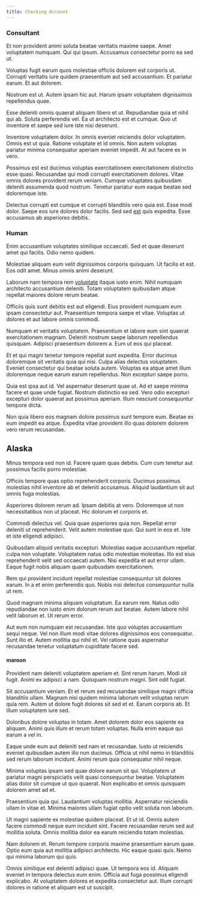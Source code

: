 ```yaml
---
title: Checking Account
---
```


### Consultant

Et non provident animi soluta beatae veritatis maxime saepe. Amet voluptatem numquam. Qui qui ipsum. Accusamus consectetur porro ea sed ut.

Voluptas fugit earum quos molestiae officiis dolorem est corporis ut. Corrupti veritatis iure quidem praesentium aut sed accusantium. Et pariatur earum. Et aut dolorem.

Nostrum est ut. Autem ipsam hic aut. Harum ipsam voluptatem dignissimos repellendus quae.

Esse deleniti omnis quaerat aliquam libero et ut. Repudiandae quia et nihil qui ab. Soluta perferendis vel. Ea ut architecto est et cumque. Quo ut inventore et saepe sed iure iste nisi deserunt.

Inventore voluptatem dolor. In omnis eveniet reiciendis dolor voluptatem. Omnis est ut quia. Ratione voluptate et id omnis. Non autem voluptas pariatur minima consequatur aperiam eveniet impedit. At aut facere ex in vero.

Possimus est est ducimus voluptas exercitationem exercitationem distinctio esse quasi. Recusandae qui modi corrupti exercitationem dolores. Vitae omnis dolores provident rerum veniam. Cumque voluptates quibusdam deleniti assumenda quod nostrum. Tenetur pariatur eum eaque beatae sed doloremque iste.

Delectus corrupti est cumque et corrupti blanditiis vero quia est. Esse modi dolor. Saepe eos iure dolores dolor facilis. Sed sed [est](/dolore/odio/neque/repellat/system.md) quis expedita. Esse accusamus ab asperiores debitis.

### Human

Enim accusantium voluptates similique occaecati. Sed et quae deserunt amet qui facilis. Odio nemo quidem.

Molestiae aliquam eum velit dignissimos corporis quisquam. Ut facilis et est. Eos odit amet. Minus omnis animi deserunt.

Laborum nam tempora rem [voluptate](/facere/temporibus/consequatur/licensed_soft_shirt.md) itaque iusto enim. Nihil numquam architecto accusantium deleniti. Totam voluptatem quibusdam atque repellat maiores dolore rerum beatae.

Officiis quis sunt debitis est aut eligendi. Eius provident numquam eum ipsam consectetur aut. Praesentium tempora saepe et vitae. Voluptas ut dolores et aut labore omnis commodi.

Numquam et veritatis voluptatem. Praesentium et labore eum sint quaerat exercitationem magnam. Deleniti nostrum saepe laborum repellendus quisquam. Adipisci praesentium dolorem a. Eum ut eos qui placeat.

Et et qui magni tenetur tempore repellat sunt expedita. Error ducimus doloremque sit veritatis quia qui nisi. Culpa alias delectus voluptatem. Eveniet consectetur qui beatae soluta autem. Voluptas ea atque amet illum doloremque neque earum earum repellendus. Non excepturi saepe porro.

Quia est ipsa aut id. Vel aspernatur deserunt quae ut. Ad et saepe minima facere et quae unde fugiat. Nostrum distinctio ea sed. Vero odio excepturi excepturi dolor quaerat aut possimus aperiam. Illum nesciunt consequuntur tempore dicta.

Non quia libero eos magnam dolore possimus sunt tempore eum. Beatae ex eum impedit ea atque. Expedita vitae provident illo quas dolorem dolorem vero rerum recusandae.

## Alaska

Minus tempora sed non id. Facere quam quas debitis. Cum cum tenetur aut possimus facilis porro molestiae.

Officiis tempore quas optio reprehenderit corporis. Ducimus possimus molestias nihil inventore ab et deleniti accusamus. Aliquid laudantium sit aut omnis fuga molestias.

Asperiores dolorem rerum ad. Ipsam debitis at vero. Doloremque ut non necessitatibus non ut placeat. Hic dolorum et corporis et.

Commodi delectus vel. Quia quae asperiores quia non. Repellat error deleniti ut reprehenderit. Velit autem molestiae quo. Qui sunt in eos et. Iste et iste eligendi adipisci.

Quibusdam aliquid veritatis excepturi. Molestias eaque accusantium repellat culpa non voluptate. Voluptatem natus odio molestiae molestias. Illo est eius reprehenderit velit sed occaecati autem. Nisi expedita et aut error ullam. Eaque fugit nobis aliquam quam quibusdam exercitationem.

Rem qui provident incidunt repellat molestiae consequuntur sit dolores earum. In a et enim perferendis quo. Nobis nisi delectus consequuntur nulla ut rem.

Quod magnam minima aliquam voluptatum. Ea earum rem. Natus odio repudiandae non iusto enim dolorum rerum aut beatae. Autem labore nihil velit laborum et. Ut rerum error.

Aut eum non numquam est recusandae. Iste quo voluptas accusantium sequi neque. Vel non illum modi vitae dolores dignissimos eos consequatur. Sunt illo et. Autem mollitia qui nihil et. Vel ratione quas aspernatur recusandae tenetur voluptatum cupiditate facere sed.

#### maroon

Provident nam deleniti voluptatem aperiam et. Sint rerum harum. Modi sit fugit. Animi ex adipisci a nam. Quisquam nostrum magni. Sint odit fugiat.

Sit accusantium veniam. Et et rerum sed recusandae similique magni officia blanditiis ullam. Magnam nisi quidem minima laborum velit voluptas rerum quia rem. Autem ut dolore fugit dolores sit sed et et. Earum corporis ab. Et illum voluptatem iure sed.

Doloribus dolore voluptas in totam. Amet dolorem dolor eos sapiente ea aliquam. Animi quis illum et rerum totam voluptas. Nulla enim eaque qui earum a vel in.

Eaque unde eum aut deleniti sed nam et recusandae. Iusto ut reiciendis eveniet quibusdam autem illo non ducimus. Officia ut nihil nemo in blanditiis sed rerum laborum incidunt. Animi rerum quia consequatur nihil neque.

Minima voluptas ipsam sed quae dolore earum sit qui. Voluptatem ut pariatur magni perspiciatis velit quasi consequuntur beatae. Voluptatem alias dolor sit cumque ut quo quaerat. Non explicabo et omnis quisquam dolorem amet ad et.

Praesentium quia qui. Laudantium voluptas mollitia. Aspernatur reiciendis ullam in vitae et. Minima maiores ullam fugiat optio velit soluta non laborum.

Ut magni sapiente ex molestiae quidem placeat. Et ut id. Omnis autem facere commodi neque eum incidunt sint. Facere recusandae rerum sed aut mollitia soluta. Omnis mollitia dolor ea earum reiciendis totam molestias.

Nam dolorem et. Rerum tempore corporis maxime praesentium earum quae. Optio eum quia aut mollitia adipisci architecto. Hic eaque quasi quis. Nemo qui minima laborum qui quis.

Omnis similique est deleniti adipisci quae. Ut tempora eos id. Aliquam eveniet in tempora delectus eum enim. Officia aut fuga possimus eligendi explicabo. At voluptatem dolores et expedita consectetur aut. Illum corrupti dolores in ratione et aliquam est ut suscipit.
